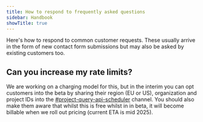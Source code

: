 ```yaml
---
title: How to respond to frequently asked questions
sidebar: Handbook
showTitle: true
---
```


Here's how to respond to common customer requests.  These usually arrive in the form of new contact form submissions but may also be asked by existing customers too.

## Can you increase my rate limits?

We are working on a charging model for this, but in the interim you can opt customers into the beta by sharing their region (EU or US), organization and project IDs into the [#project-query-api-scheduler](https://posthog.slack.com/archives/C0895LZRFQS) channel.  You should also make them aware that whilst this is free whilst in
in beta, it will become billable when we roll out pricing (current ETA is mid 2025).